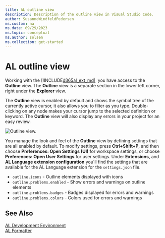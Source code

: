 ```yaml
---
title: AL outline view
description: Description of the outline view in Visual Studio Code.
author: SusanneWindfeldPedersen
ms.custom: na
ms.date: 09/29/2023
ms.topic: conceptual
ms.author: solsen
ms.collection: get-started
---
```


# AL outline view

Working with the [!INCLUDE[d365al_ext_md](../includes/d365al_ext_md.md)], you have access to the **Outline** view. The **Outline** view is a separate section in the lower left corner, right under the **Explorer** view.

The **Outline** view is enabled by default and shows the symbol tree of the currently active cursor, it also allows you to filter as you type. Double-clicking on any node makes your cursor jump to the selected definition or keyword. The **Outline** view will also display any errors in your project for an easy review.

![Outline view.](media/outlineview.png "Outline view in Visual Studio Code")

You manage the look and feel of the **Outline** view by defining settings that are all enabled by default. To modify settings, press **Ctrl+Shift+P**, and then choose **Preferences: Open Settings (UI)** for workspace settings, or choose **Preferences: Open User Settings** for user settings. Under **Extensions**, and **AL Language extension configuration** you'll find the settings that are available for the AL Language extension for the `settings.json` file.

+ `outline.icons` - Outline elements displayed with icons
+ `outline.problems.enabled` - Show errors and warnings on outline elements
+ `outline.problems.badges` - Badges displayed for errors and warnings
+ `outline.problems.colors` - Colors used for errors and warnings

## See Also
[AL Development Environment](devenv-reference-overview.md)  
[AL Formatter](devenv-al-formatter.md)  
